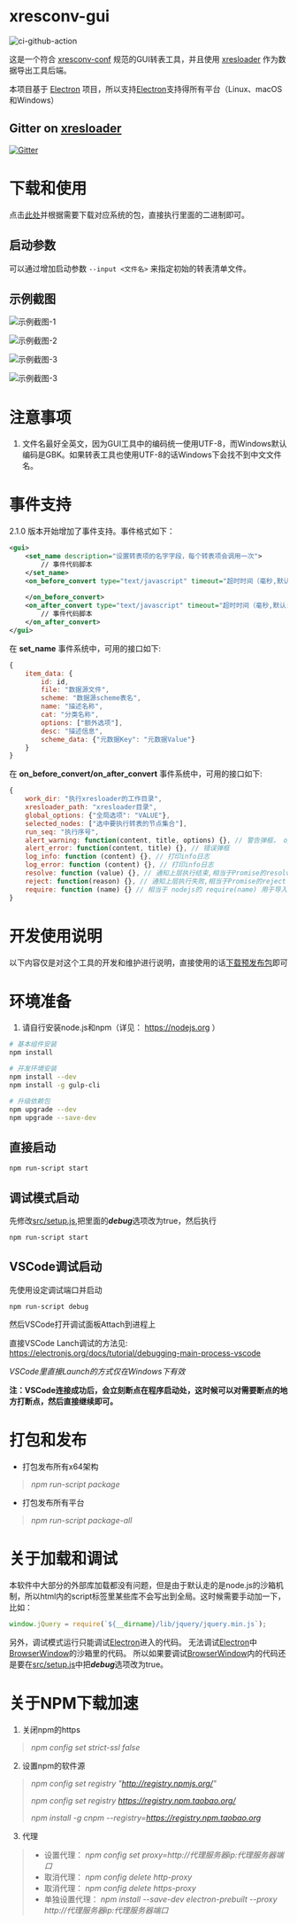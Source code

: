 xresconv-gui
==========

[ci-github-action]: https://github.com/xresloader/xresconv-gui/workflows/build/badge.svg
![ci-github-action]

这是一个符合 [xresconv-conf](https://github.com/xresloader/xresconv-conf) 规范的GUI转表工具，并且使用 [xresloader](https://github.com/xresloader/xresloader) 作为数据导出工具后端。

本项目基于 [Electron](http://electron.atom.io/) 项目，所以支持[Electron](http://electron.atom.io/)支持得所有平台（Linux、macOS和Windows）

Gitter on [xresloader](https://github.com/xresloader/xresloader)
------
[![Gitter](https://badges.gitter.im/xresloader/xresloader.svg)](https://gitter.im/xresloader/xresloader?utm_source=badge&utm_medium=badge&utm_campaign=pr-badge)

下载和使用
======
点击[此处](https://github.com/xresloader/xresconv-gui/releases)并根据需要下载对应系统的包，直接执行里面的二进制即可。

启动参数
------
可以通过增加启动参数 ```--input <文件名>``` 来指定初始的转表清单文件。

示例截图
------
![示例截图-1](doc/snapshoot-1.png)

![示例截图-2](doc/snapshoot-2.png)

![示例截图-3](doc/snapshoot-3.png)

![示例截图-3](doc/snapshoot-4.png)


注意事项
======
1. 文件名最好全英文，因为GUI工具中的编码统一使用UTF-8，而Windows默认编码是GBK。如果转表工具也使用UTF-8的话Windows下会找不到中文文件名。

事件支持
======
2.1.0 版本开始增加了事件支持。事件格式如下：

```xml
<gui>
    <set_name description="设置转表项的名字字段，每个转表项会调用一次">
        // 事件代码脚本
    </set_name>
    <on_before_convert type="text/javascript" timeout="超时时间（毫秒,默认: 30000）" description="开始转表前的事件回调函数，事件执行结束必须调用done()函数，以触发进行下一步">
        
    </on_before_convert>
    <on_after_convert type="text/javascript" timeout="超时时间（毫秒,默认: 30000）" description="转表结束后的事件回调函数，事件执行结束必须调用done()函数，以触发进行下一步">
        // 事件代码脚本
    </on_after_convert>
</gui>
```

在 **set_name** 事件系统中，可用的接口如下:

```javascript
{
    item_data: {
        id: id,
        file: "数据源文件",
        scheme: "数据源scheme表名",
        name: "描述名称",
        cat: "分类名称",
        options: ["额外选项"],
        desc: "描述信息",
        scheme_data: {"元数据Key": "元数据Value"}
    }
}
```

在 **on_before_convert/on_after_convert** 事件系统中，可用的接口如下:

```javascript
{
    work_dir: "执行xresloader的工作目录",
    xresloader_path: "xresloader目录",
    global_options: {"全局选项": "VALUE"},
    selected_nodes: ["选中要执行转表的节点集合"],
    run_seq: "执行序号",
    alert_warning: function(content, title, options) {}, // 警告弹框， options 结构是 {yes: 点击是按钮回调, no: 点击否按钮回调, on_close: 关闭后回调}
    alert_error: function(content, title) {}, // 错误弹框
    log_info: function (content) {}, // 打印info日志
    log_error: function (content) {}, // 打印info日志
    resolve: function (value) {}, // 通知上层执行结束,相当于Promise的resolve
    reject: function(reason) {}, // 通知上层执行失败,相当于Promise的reject
    require: function (name) {} // 相当于 nodejs的 require(name) 用于导入nodejs 模块
}
```

开发使用说明
======
以下内容仅是对这个工具的开发和维护进行说明，直接使用的话[下载预发布包](https://github.com/xresloader/xresconv-gui/releases)即可

环境准备
======
1. 请自行安装node.js和npm（详见： https://nodejs.org ）

```bash
# 基本组件安装
npm install

# 开发环境安装
npm install --dev
npm install -g gulp-cli

# 升级依赖包
npm upgrade --dev
npm upgrade --save-dev
```

直接启动
------
```
npm run-script start
```

调试模式启动
------

先修改[src/setup.js](src/setup.js),把里面的***debug***选项改为true，然后执行

```
npm run-script start
```

VSCode调试启动
------

先使用设定调试端口并启动

```
npm run-script debug
```

然后VSCode打开调试面板Attach到进程上

直接VSCode Lanch调试的方法见: https://electronjs.org/docs/tutorial/debugging-main-process-vscode

*VSCode里直接Launch的方式仅在Windows下有效*

**注：VSCode连接成功后，会立刻断点在程序启动处，这时候可以对需要断点的地方打断点，然后直接继续即可。**

打包和发布
======
+ 打包发布所有x64架构
> *npm run-script package*

+ 打包发布所有平台
> *npm run-script package-all*

关于加载和调试
======
本软件中大部分的外部库加载都没有问题，但是由于默认走的是node.js的沙箱机制，所以html内的script标签里某些库不会写出到全局。这时候需要手动加一下，比如：
```javascript
window.jQuery = require(`${__dirname}/lib/jquery/jquery.min.js`);
```

另外，调试模式运行只能调试[Electron](http://electron.atom.io/)进入的代码。
无法调试[Electron](http://electron.atom.io/)中[BrowserWindow](http://electron.atom.io/docs/api/browser-window/)的沙箱里的代码。
所以如果要调试[BrowserWindow](http://electron.atom.io/docs/api/browser-window/)内的代码还是要在[src/setup.js](src/setup.js)中把***debug***选项改为true。

关于NPM下载加速
======
1. 关闭npm的https
> *npm config set strict-ssl false* 

2. 设置npm的软件源
> *npm config set registry "http://registry.npmjs.org/"*
> 
> *npm config set registry https://registry.npm.taobao.org/*
> 
> *npm install -g cnpm --registry=https://registry.npm.taobao.org*

3. 代理
> + 设置代理： *npm config set proxy=http://代理服务器ip:代理服务器端口*
> + 取消代理： *npm config delete http-proxy*
> + 取消代理： *npm config delete https-proxy*
> + 单独设置代理： *npm install --save-dev electron-prebuilt --proxy http://代理服务器ip:代理服务器端口*